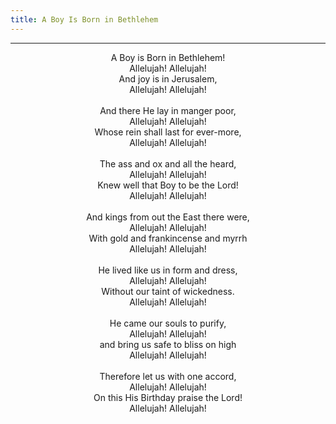 ```yaml
---
title: A Boy Is Born in Bethlehem
---
```


---
<center>
A Boy is Born in Bethlehem!<br/>
Allelujah! Allelujah!<br/>
And joy is in Jerusalem,<br/>
Allelujah! Allelujah!<br/>
<br/>
And there He lay in manger poor,<br/>
Allelujah! Allelujah!<br/>
Whose rein shall last for ever-more,<br/>
Allelujah! Allelujah!<br/>
<br/>
The ass and ox and all the heard,<br/>
Allelujah! Allelujah!<br/>
Knew well that Boy to be the Lord!<br/>
Allelujah! Allelujah!<br/>
<br/>
And kings from out the East there were,<br/>
Allelujah! Allelujah!<br/>
With gold and frankincense and myrrh<br/>
Allelujah! Allelujah!<br/>
<br/>
He lived like us in form and dress,<br/>
Allelujah! Allelujah!<br/>
Without our taint of wickedness.<br/>
Allelujah! Allelujah!<br/>
<br/>
He came our souls to purify,<br/>
Allelujah! Allelujah!<br/>
and bring us safe to bliss on high<br/>
Allelujah! Allelujah!<br/>
<br/>
Therefore let us with one accord,<br/>
Allelujah! Allelujah!<br/>
On this His Birthday praise the Lord!<br/>
Allelujah! Allelujah!
</center>